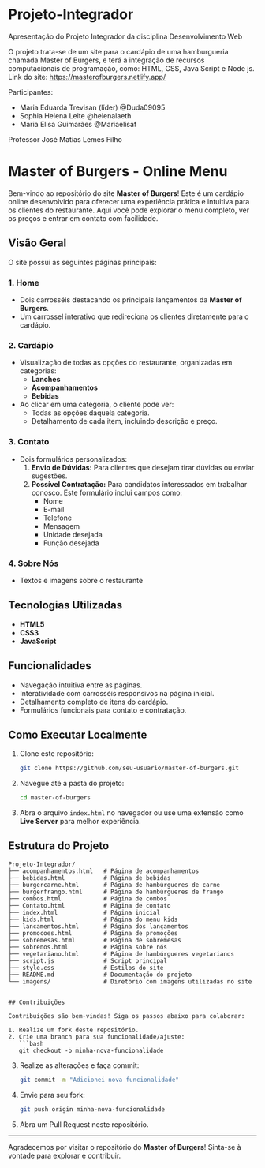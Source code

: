 # Projeto-Integrador

Apresentação do Projeto Integrador da disciplina Desenvolvimento Web

O projeto trata-se de um site para o cardápio de uma hamburgueria chamada Master of Burgers, e terá a integração de recursos computacionais de programação, como: HTML, CSS, Java Script e Node js.
Link do site: https://masterofburgers.netlify.app/


Participantes:

- Maria Eduarda Trevisan (líder) @Duda09095
- Sophia Helena Leite @helenalaeth
- Maria Elisa Guimarães @Mariaelisaf

Professor José Matias Lemes Filho


# Master of Burgers - Online Menu

Bem-vindo ao repositório do site **Master of Burgers**! Este é um cardápio online desenvolvido para oferecer uma experiência prática e intuitiva para os clientes do restaurante. Aqui você pode explorar o menu completo, ver os preços e entrar em contato com facilidade.

## Visão Geral

O site possui as seguintes páginas principais:

### 1. Home

- Dois carrosséis destacando os principais lançamentos da **Master of Burgers**.
- Um carrossel interativo que redireciona os clientes diretamente para o cardápio.

### 2. Cardápio

- Visualização de todas as opções do restaurante, organizadas em categorias:
  - **Lanches**
  - **Acompanhamentos**
  - **Bebidas**
- Ao clicar em uma categoria, o cliente pode ver:
  - Todas as opções daquela categoria.
  - Detalhamento de cada item, incluindo descrição e preço.

### 3. Contato

- Dois formulários personalizados:
  1. **Envio de Dúvidas:** Para clientes que desejam tirar dúvidas ou enviar sugestões.
  2. **Possível Contratação:** Para candidatos interessados em trabalhar conosco. Este formulário inclui campos como:
     - Nome
     - E-mail
     - Telefone
     - Mensagem
     - Unidade desejada
     - Função desejada
    


### 4. Sobre Nós

- Textos e imagens sobre o restaurante


    
## Tecnologias Utilizadas

- **HTML5**
- **CSS3**
- **JavaScript**

## Funcionalidades

- Navegação intuitiva entre as páginas.
- Interatividade com carrosséis responsivos na página inicial.
- Detalhamento completo de itens do cardápio.
- Formulários funcionais para contato e contratação.

## Como Executar Localmente

1. Clone este repositório:
   ```bash
   git clone https://github.com/seu-usuario/master-of-burgers.git
   ```
2. Navegue até a pasta do projeto:
   ```bash
   cd master-of-burgers
   ```
3. Abra o arquivo `index.html` no navegador ou use uma extensão como **Live Server** para melhor experiência.

## Estrutura do Projeto

```
Projeto-Integrador/
├── acompanhamentos.html   # Página de acompanhamentos
├── bebidas.html           # Página de bebidas
├── burgercarne.html       # Página de hambúrgueres de carne
├── burgerfrango.html      # Página de hambúrgueres de frango
├── combos.html            # Página de combos
├── Contato.html           # Página de contato
├── index.html             # Página inicial
├── kids.html              # Página do menu kids
├── lancamentos.html       # Página dos lançamentos
├── promocoes.html         # Página de promoções
├── sobremesas.html        # Página de sobremesas
├── sobrenos.html          # Página sobre nós
├── vegetariano.html       # Página de hambúrgueres vegetarianos
├── script.js              # Script principal
├── style.css              # Estilos do site
├── README.md              # Documentação do projeto
└── imagens/               # Diretório com imagens utilizadas no site


## Contribuições

Contribuições são bem-vindas! Siga os passos abaixo para colaborar:

1. Realize um fork deste repositório.
2. Crie uma branch para sua funcionalidade/ajuste:
   ```bash
   git checkout -b minha-nova-funcionalidade
   ```
3. Realize as alterações e faça commit:
   ```bash
   git commit -m "Adicionei nova funcionalidade"
   ```
4. Envie para seu fork:
   ```bash
   git push origin minha-nova-funcionalidade
   ```
5. Abra um Pull Request neste repositório.


---

Agradecemos por visitar o repositório do **Master of Burgers**! Sinta-se à vontade para explorar e contribuir.





